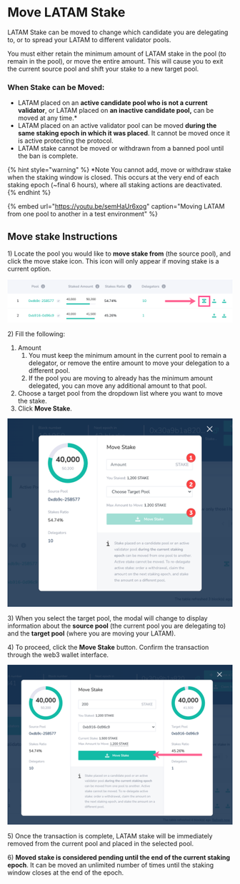 # Move LATAM Stake

LATAM Stake can be moved to change which candidate you are delegating to, or to spread your LATAM to different validator pools. 

You must either retain the minimum amount of LATAM stake in the pool \(to remain in the pool\), or move the entire amount. This will cause you to exit the current source pool and shift your stake to a new target pool. 

### **When Stake can be Moved:**

* LATAM placed on an **active candidate pool who is not a current validator**, or LATAM placed on **an inactive candidate pool,** can be moved at any time.\*
* LATAM placed on an active validator pool can be moved **during the same staking epoch in which it was placed**. It cannot be moved once it is active protecting the protocol.
* LATAM stake cannot be moved or withdrawn from a banned pool until the ban is complete.

{% hint style="warning" %}
\*Note You cannot add, move or withdraw stake when the staking window is closed. This occurs at the very end of each staking epoch \(~final 6 hours\), where all staking actions are deactivated.
{% endhint %}

{% embed url="https://youtu.be/semHaUr6xog" caption="Moving LATAM from one pool to another in a test environment" %}

## Move stake Instructions

1\) Locate the pool you would like to **move stake from** \(the source pool\), and click the move stake icon. This icon will only appear if moving stake is a current option.

![](../../../.gitbook/assets/withdraw1%20%282%29.png)

2\)  Fill the following:

1. Amount
   1.  You must keep the minimum amount in the current pool to remain a delegator, or remove the entire amount to move your delegation to a different pool.
   2. If the pool you are moving to already has the minimum amount delegated, you can move any additional amount to that pool. 
2. Choose a target pool from the dropdown list where you want to move the stake.
3. Click **Move Stake**.

![](../../../.gitbook/assets/withdraw2%20%281%29.png)

3\) When you select the target pool, the modal will change to display information about the **source pool** \(the current pool you are delegating to\) and the **target pool** \(where you are moving your LATAM\).

4\) To proceed, click the **Move Stake** button. Confirm the transaction through the web3 wallet interface.

![](../../../.gitbook/assets/withdraw3.png)

5\) Once the transaction is complete, LATAM stake will be immediately removed from the current pool and placed in the selected pool.

6\) **Moved stake is considered pending until the end of the current staking epoch**. It can be moved an unlimited number of times until the staking window closes at the end of the epoch.

